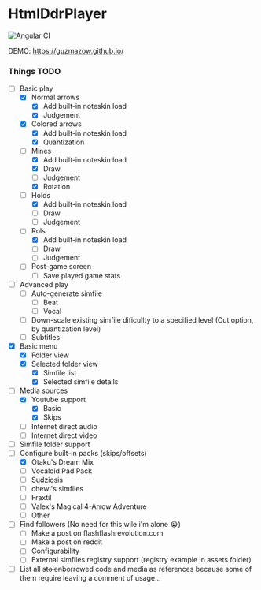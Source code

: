# HtmlDdrPlayer

[![Angular CI](https://github.com/Guzmazow/HtmlDdrPlayer/actions/workflows/angular.yml/badge.svg)](https://github.com/Guzmazow/HtmlDdrPlayer/actions/workflows/angular.yml)

DEMO: https://guzmazow.github.io/

### Things TODO
- [ ] Basic play
    - [x] Normal arrows
        - [x] Add built-in noteskin load
        - [x] Judgement
    - [X] Colored arrows
        - [X] Add built-in noteskin load
        - [X] Quantization
    - [ ] Mines
        - [X] Add built-in noteskin load
        - [X] Draw
        - [ ] Judgement
        - [X] Rotation
    - [ ] Holds
        - [X] Add built-in noteskin load   
        - [ ] Draw 
        - [ ] Judgement
    - [ ] Rols
        - [X] Add built-in noteskin load
        - [ ] Draw
        - [ ] Judgement
    - [ ] Post-game screen
        - [ ] Save played game stats
- [ ] Advanced play
    - [ ] Auto-generate simfile
        - [ ] Beat
        - [ ] Vocal
    - [ ] Down-scale existing simfile dificullty to a specified level (Cut option, by quantization level)
    - [ ] Subtitles
- [X] Basic menu
    - [X] Folder view
    - [x] Selected folder view
        - [x] Simfile list 
        - [x] Selected simfile details
- [ ] Media sources
    - [x] Youtube support
        - [x] Basic
        - [x] Skips
    - [ ] Internet direct audio
    - [ ] Internet direct video
- [ ] Simfile folder support
- [ ] Configure built-in packs (skips/offsets)
    - [x] Otaku's Dream Mix
    - [ ] Vocaloid Pad Pack
    - [ ] Sudziosis
    - [ ] chewi's simfiles
    - [ ] Fraxtil
    - [ ] Valex's Magical 4-Arrow Adventure
    - [ ] Other
- [ ] Find followers (No need for this wile i'm alone 😭)
    - [ ] Make a post on flashflashrevolution.com
    - [ ] Make a post on reddit
    - [ ] Configurability
    - [ ] External simfiles registry support (registry example in assets folder)
- [ ] List all ~~stolen~~borrowed code and media as references because some of them require leaving a comment of usage...
